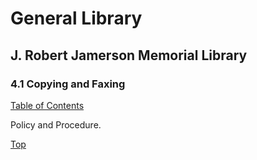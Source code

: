 [0]: /README.md
[4.1]: copying-and-faxing.md

# General Library
## J. Robert Jamerson Memorial Library
### 4.1 Copying and Faxing
[Table of Contents][0]

Policy and Procedure.

[Top][4.1]